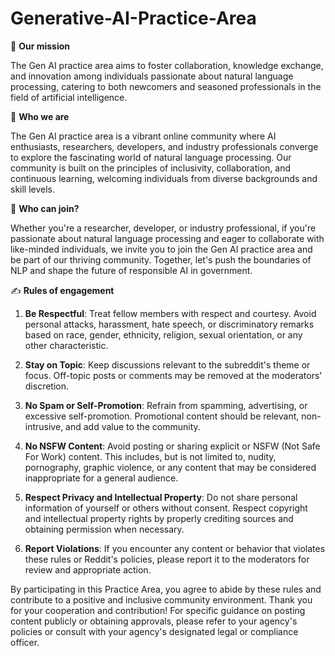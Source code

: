 # Generative-AI-Practice-Area

:seedling: **Our mission**

The Gen AI practice area aims to foster collaboration, knowledge exchange, and innovation among individuals passionate about natural language processing, catering to both newcomers and seasoned professionals in the field of artificial intelligence.

:cherry_blossom: **Who we are**

The Gen AI practice area is a vibrant online community where AI enthusiasts, researchers, developers, and industry professionals converge to explore the fascinating world of natural language processing. Our community is built on the principles of inclusivity, collaboration, and continuous learning, welcoming individuals from diverse backgrounds and skill levels.

:busts_in_silhouette: **Who can join?**

Whether you're a researcher, developer, or industry professional, if you're passionate about natural language processing and eager to collaborate with like-minded individuals, we invite you to join the Gen AI practice area and be part of our thriving community. Together, let's push the boundaries of NLP and shape the future of responsible AI in government.

:writing_hand: **Rules of engagement**

1) **Be Respectful**: Treat fellow members with respect and courtesy. Avoid personal attacks, harassment, hate speech, or discriminatory remarks based on race, gender, ethnicity, religion, sexual orientation, or any other characteristic.

2) **Stay on Topic**: Keep discussions relevant to the subreddit's theme or focus. Off-topic posts or comments may be removed at the moderators' discretion.

3) **No Spam or Self-Promotion**: Refrain from spamming, advertising, or excessive self-promotion. Promotional content should be relevant, non-intrusive, and add value to the community.

4) **No NSFW Content**: Avoid posting or sharing explicit or NSFW (Not Safe For Work) content. This includes, but is not limited to, nudity, pornography, graphic violence, or any content that may be considered inappropriate for a general audience.

5) **Respect Privacy and Intellectual Property**: Do not share personal information of yourself or others without consent. Respect copyright and intellectual property rights by properly crediting sources and obtaining permission when necessary.

6) **Report Violations**: If you encounter any content or behavior that violates these rules or Reddit's policies, please report it to the moderators for review and appropriate action.

By participating in this Practice Area, you agree to abide by these rules and contribute to a positive and inclusive community environment. Thank you for your cooperation and contribution! For specific guidance on posting content publicly or obtaining approvals, please refer to your agency's policies or consult with your agency's designated legal or compliance officer.
